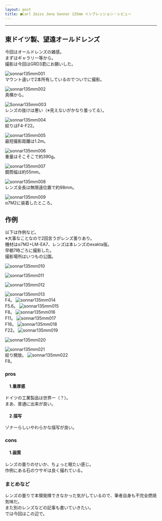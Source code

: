 ```yaml
---
layout: post
title: ■Carl Zeiss Jena Sonnar 135mm インプレッション・レビュー
---
```

---

## **東ドイツ製、望遠オールドレンズ**
今回はオールドレンズの雑感。  
まずはギャラリー等から。  
撮影は今回はGRD3君にお願いした。  

![sonnar135mm001](https://beni2nd.github.io/images/sonnar135mm001.jpg)  
マウント違いで2本所有しているのでついでに撮影。  

![sonnar135mm002](https://beni2nd.github.io/images/sonnar135mm002.jpg)   
真横から。  

![Sonnar135mm003](https://beni2nd.github.io/images/sonnar135mm003.jpg)  
レンズの抜けは悪い（※見えないがかなり曇ってる）。  

![sonnar135mm004](https://beni2nd.github.io/images/sonnar135mm004.jpg)  
絞りはF4-F22。  

![sonnar135mm005](https://beni2nd.github.io/images/sonnar135mm005.jpg)  
最短撮影距離は1.2m。  

![sonnar135mm006](https://beni2nd.github.io/images/sonnar135mm006.jpg)  
重量はそこそこで約390g。  

![sonnar135mm007](https://beni2nd.github.io/images/sonnar135mm007.jpg)  
鏡筒幅は約55mm。  

![sonnar135mm008](https://beni2nd.github.io/images/sonnar135mm008.jpg)  
レンズ全長は無限遠位置で約98mm。

![sonnar135mm009](https://beni2nd.github.io/images/sonnar135mm009.jpg)  
α7M2に装着したところ。

## **作例**
以下は作例など。  
※大事なことなので2回言うがレンズ曇りあり。  
機材はα7M2+LM-EA7、レンズは本レンズのexakta版。  
早朝7時ごろに撮影した。  
撮影場所はいつもの公園。  

![sonnar135mm010](https://beni2nd.github.io/images/sonnar135mm010.jpg)  

![sonnar135mm011](https://beni2nd.github.io/images/sonnar135mm011.jpg)  

![sonnar135mm012](https://beni2nd.github.io/images/sonnar135mm012.jpg)  

![sonnar135mm013](https://beni2nd.github.io/images/sonnar135mm013.jpg)  
F4。
![sonnar135mm014](https://beni2nd.github.io/images/sonnar135mm014.jpg)  
F5.6。
![sonnar135mm015](https://beni2nd.github.io/images/sonnar135mm015.jpg)  
F8。
![sonnar135mm016](https://beni2nd.github.io/images/sonnar135mm016.jpg)  
F11。
![sonnar135mm017](https://beni2nd.github.io/images/sonnar135mm017.jpg)  
F16。
![sonnar135mm018](https://beni2nd.github.io/images/sonnar135mm018.jpg)  
F22。
![sonnar135mm019](https://beni2nd.github.io/images/sonnar135mm019.jpg)  

![sonnar135mm020](https://beni2nd.github.io/images/sonnar135mm020.jpg)  

![sonnar135mm021](https://beni2nd.github.io/images/sonnar135mm021.jpg)  
絞り開放。
![sonnar135mm022](https://beni2nd.github.io/images/sonnar135mm022.jpg)  
F8。


### **pros**

#### 　1.重厚感
ドイツの工業製品は世界一（？）。  
まあ、普通に出来が良い。  

#### 　2.描写
ゾナーらしいやわらかな描写が良い。  

### **cons**

#### 　1.画質
レンズの曇りのせいか、ちょっと眠たい感じ。  
作例にある石のウサギは良く撮れている。  


### **まとめなど**
レンズの曇りで本領発揮できなかった気がしているので、筆者自身も不完全燃焼気味だ。  
また別のレンズなどの記事も書いていきたい。  
では今回はこの辺で。
